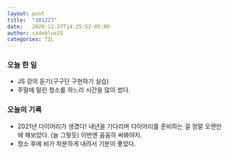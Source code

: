 ```yaml
---
layout: post
title:  "201227"
date:   2020-12-27T14:25:52-05:00
author: codeblue25
categories: TIL
---
```


<h3>오늘 한 일</h3>

* JS 강의 듣기(구구단 구현하기 실습)
* 주말에 밀린 청소를 하느라 시간을 많이 썼다.




<h3>오늘의 기록</h3>

* 2021년 다이어리가 생겼다! 내년을 기다리며 다이어리를 준비하는 걸 정말 오랜만에 해보았다. (늘 그렇듯) 이번엔 꼼꼼히 써봐야지.
* 청소 후에 비가 차분하게 내려서 기분이 좋았다.
 